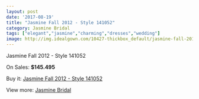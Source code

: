 ```yaml
---
layout: post
date: '2017-08-19'
title: "Jasmine Fall 2012 - Style 141052"
category: Jasmine Bridal
tags: ["elegant","jasmine","charming","dresses","wedding"]
image: http://img.idealgown.com/10427-thickbox_default/jasmine-fall-2012-style-141052.jpg
---
```

Jasmine Fall 2012 - Style 141052

On Sales: **$145.495**
<a href="https://www.idealgown.com/en/jasmine-bridal/4287-jasmine-fall-2012-style-141052.html"><amp-img layout="responsive" width="600" height="600" src="//img.idealgown.com/10427-thickbox_default/jasmine-fall-2012-style-141052.jpg" alt="Jasmine Fall 2012 - Style 141052 0" /></a>
<a href="https://www.idealgown.com/en/jasmine-bridal/4287-jasmine-fall-2012-style-141052.html"><amp-img layout="responsive" width="600" height="600" src="//img.idealgown.com/10428-thickbox_default/jasmine-fall-2012-style-141052.jpg" alt="Jasmine Fall 2012 - Style 141052 1" /></a>

Buy it: [Jasmine Fall 2012 - Style 141052](https://www.idealgown.com/en/jasmine-bridal/4287-jasmine-fall-2012-style-141052.html "Jasmine Fall 2012 - Style 141052")

View more: [Jasmine Bridal](https://www.idealgown.com/en/50-jasmine-bridal "Jasmine Bridal")